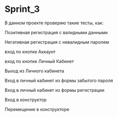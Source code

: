 # Sprint_3
В данном проекте проверяю такие тесты, как:

Позитивная регистрация с валидными данными

Негативная регистрация с невалидным паролем

вход по кнопке Аккаунт

вход по кнопке Личный Кабинет

Выход из Личного кабинета

Вход в личный кабинет из формы забытого пароля

Вход в личный кабинет из формы регистрации 

Вход в конструктор

Перемещение в конструкторе 